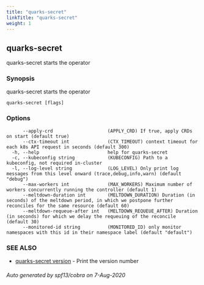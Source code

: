 ```yaml
---
title: "quarks-secret"
linkTitle: "quarks-secret"
weight: 1
---
```

## quarks-secret

quarks-secret starts the operator

### Synopsis

quarks-secret starts the operator

```
quarks-secret [flags]
```

### Options

```
      --apply-crd                    (APPLY_CRD) If true, apply CRDs on start (default true)
      --ctx-timeout int              (CTX_TIMEOUT) context timeout for each k8s API request in seconds (default 300)
  -h, --help                         help for quarks-secret
  -c, --kubeconfig string            (KUBECONFIG) Path to a kubeconfig, not required in-cluster
  -l, --log-level string             (LOG_LEVEL) Only print log messages from this level onward (trace,debug,info,warn) (default "debug")
      --max-workers int              (MAX_WORKERS) Maximum number of workers concurrently running the controller (default 1)
      --meltdown-duration int        (MELTDOWN_DURATION) Duration (in seconds) of the meltdown period, in which we postpone further reconciles for the same resource (default 60)
      --meltdown-requeue-after int   (MELTDOWN_REQUEUE_AFTER) Duration (in seconds) for which we delay the requeuing of the reconcile (default 30)
      --monitored-id string          (MONITORED_ID) only monitor namespaces with this id in their namespace label (default "default")
```

### SEE ALSO

* [quarks-secret version](../quarks-secret_version)	 - Print the version number

###### Auto generated by spf13/cobra on 7-Aug-2020
